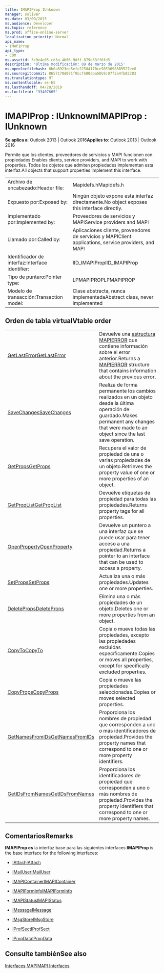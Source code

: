 ```yaml
---
title: IMAPIProp IUnknown
manager: soliver
ms.date: 03/09/2015
ms.audience: Developer
ms.topic: reference
ms.prod: office-online-server
localization_priority: Normal
api_name:
- IMAPIProp
api_type:
- COM
ms.assetid: 3c9e4e05-cd3a-4b56-9dff-879e33ff6fd5
description: 'Última modificación: 09 de marzo de 2015'
ms.openlocfilehash: 6b0a8923ee5efe22584170ce9853698885527ee8
ms.sourcegitcommit: 8657170d071f9bcf680aba50b9c07f2a4fb82283
ms.translationtype: MT
ms.contentlocale: es-ES
ms.lasthandoff: 04/28/2019
ms.locfileid: "33407665"
---
```

# <a name="imapiprop--iunknown"></a><span data-ttu-id="71f0f-103">IMAPIProp : IUnknown</span><span class="sxs-lookup"><span data-stu-id="71f0f-103">IMAPIProp : IUnknown</span></span>

  
  
<span data-ttu-id="71f0f-104">**Se aplica a**: Outlook 2013 | Outlook 2016</span><span class="sxs-lookup"><span data-stu-id="71f0f-104">**Applies to**: Outlook 2013 | Outlook 2016</span></span> 
  
<span data-ttu-id="71f0f-105">Permite que los clientes, proveedores de servicios y MAPI funcionen con propiedades.</span><span class="sxs-lookup"><span data-stu-id="71f0f-105">Enables clients, service providers, and MAPI to work with properties.</span></span> <span data-ttu-id="71f0f-106">Todos los objetos que admiten propiedades implementan esta interfaz.</span><span class="sxs-lookup"><span data-stu-id="71f0f-106">All objects that support properties implement this interface.</span></span>
  
|||
|:-----|:-----|
|<span data-ttu-id="71f0f-107">Archivo de encabezado:</span><span class="sxs-lookup"><span data-stu-id="71f0f-107">Header file:</span></span>  <br/> |<span data-ttu-id="71f0f-108">Mapidefs.h</span><span class="sxs-lookup"><span data-stu-id="71f0f-108">Mapidefs.h</span></span>  <br/> |
|<span data-ttu-id="71f0f-109">Expuesto por:</span><span class="sxs-lookup"><span data-stu-id="71f0f-109">Exposed by:</span></span>  <br/> |<span data-ttu-id="71f0f-110">Ningún objeto expone esta interfaz directamente.</span><span class="sxs-lookup"><span data-stu-id="71f0f-110">No object exposes this interface directly.</span></span>  <br/> |
|<span data-ttu-id="71f0f-111">Implementado por:</span><span class="sxs-lookup"><span data-stu-id="71f0f-111">Implemented by:</span></span>  <br/> |<span data-ttu-id="71f0f-112">Proveedores de servicios y MAPI</span><span class="sxs-lookup"><span data-stu-id="71f0f-112">Service providers and MAPI</span></span>  <br/> |
|<span data-ttu-id="71f0f-113">Llamado por:</span><span class="sxs-lookup"><span data-stu-id="71f0f-113">Called by:</span></span>  <br/> |<span data-ttu-id="71f0f-114">Aplicaciones cliente, proveedores de servicios y MAPI</span><span class="sxs-lookup"><span data-stu-id="71f0f-114">Client applications, service providers, and MAPI</span></span>  <br/> |
|<span data-ttu-id="71f0f-115">Identificador de interfaz:</span><span class="sxs-lookup"><span data-stu-id="71f0f-115">Interface identifier:</span></span>  <br/> |<span data-ttu-id="71f0f-116">IID_IMAPIProp</span><span class="sxs-lookup"><span data-stu-id="71f0f-116">IID_IMAPIProp</span></span>  <br/> |
|<span data-ttu-id="71f0f-117">Tipo de puntero:</span><span class="sxs-lookup"><span data-stu-id="71f0f-117">Pointer type:</span></span>  <br/> |<span data-ttu-id="71f0f-118">LPMAPIPROP</span><span class="sxs-lookup"><span data-stu-id="71f0f-118">LPMAPIPROP</span></span>  <br/> |
|<span data-ttu-id="71f0f-119">Modelo de transacción:</span><span class="sxs-lookup"><span data-stu-id="71f0f-119">Transaction model:</span></span>  <br/> |<span data-ttu-id="71f0f-120">Clase abstracta, nunca implementada</span><span class="sxs-lookup"><span data-stu-id="71f0f-120">Abstract class, never implemented</span></span>  <br/> |
   
## <a name="vtable-order"></a><span data-ttu-id="71f0f-121">Orden de tabla virtual</span><span class="sxs-lookup"><span data-stu-id="71f0f-121">Vtable order</span></span>

|||
|:-----|:-----|
|[<span data-ttu-id="71f0f-122">GetLastError</span><span class="sxs-lookup"><span data-stu-id="71f0f-122">GetLastError</span></span>](imapiprop-getlasterror.md) <br/> |<span data-ttu-id="71f0f-123">Devuelve una [estructura MAPIERROR](mapierror.md) que contiene información sobre el error anterior.</span><span class="sxs-lookup"><span data-stu-id="71f0f-123">Returns a [MAPIERROR](mapierror.md) structure that contains information about the previous error.</span></span>  <br/> |
|[<span data-ttu-id="71f0f-124">SaveChanges</span><span class="sxs-lookup"><span data-stu-id="71f0f-124">SaveChanges</span></span>](imapiprop-savechanges.md) <br/> |<span data-ttu-id="71f0f-125">Realiza de forma permanente los cambios realizados en un objeto desde la última operación de guardado.</span><span class="sxs-lookup"><span data-stu-id="71f0f-125">Makes permanent any changes that were made to an object since the last save operation.</span></span>  <br/> |
|[<span data-ttu-id="71f0f-126">GetProps</span><span class="sxs-lookup"><span data-stu-id="71f0f-126">GetProps</span></span>](imapiprop-getprops.md) <br/> |<span data-ttu-id="71f0f-127">Recupera el valor de propiedad de una o varias propiedades de un objeto.</span><span class="sxs-lookup"><span data-stu-id="71f0f-127">Retrieves the property value of one or more properties of an object.</span></span>  <br/> |
|[<span data-ttu-id="71f0f-128">GetPropList</span><span class="sxs-lookup"><span data-stu-id="71f0f-128">GetPropList</span></span>](imapiprop-getproplist.md) <br/> |<span data-ttu-id="71f0f-129">Devuelve etiquetas de propiedad para todas las propiedades.</span><span class="sxs-lookup"><span data-stu-id="71f0f-129">Returns property tags for all properties.</span></span>  <br/> |
|[<span data-ttu-id="71f0f-130">OpenProperty</span><span class="sxs-lookup"><span data-stu-id="71f0f-130">OpenProperty</span></span>](imapiprop-openproperty.md) <br/> |<span data-ttu-id="71f0f-131">Devuelve un puntero a una interfaz que se puede usar para tener acceso a una propiedad.</span><span class="sxs-lookup"><span data-stu-id="71f0f-131">Returns a pointer to an interface that can be used to access a property.</span></span>  <br/> |
|[<span data-ttu-id="71f0f-132">SetProps</span><span class="sxs-lookup"><span data-stu-id="71f0f-132">SetProps</span></span>](imapiprop-setprops.md) <br/> |<span data-ttu-id="71f0f-133">Actualiza una o más propiedades.</span><span class="sxs-lookup"><span data-stu-id="71f0f-133">Updates one or more properties.</span></span>  <br/> |
|[<span data-ttu-id="71f0f-134">DeleteProps</span><span class="sxs-lookup"><span data-stu-id="71f0f-134">DeleteProps</span></span>](imapiprop-deleteprops.md) <br/> |<span data-ttu-id="71f0f-135">Elimina una o más propiedades de un objeto.</span><span class="sxs-lookup"><span data-stu-id="71f0f-135">Deletes one or more properties from an object.</span></span>  <br/> |
|[<span data-ttu-id="71f0f-136">CopyTo</span><span class="sxs-lookup"><span data-stu-id="71f0f-136">CopyTo</span></span>](imapiprop-copyto.md) <br/> |<span data-ttu-id="71f0f-137">Copia o mueve todas las propiedades, excepto las propiedades excluidas específicamente.</span><span class="sxs-lookup"><span data-stu-id="71f0f-137">Copies or moves all properties, except for specifically excluded properties.</span></span>  <br/> |
|[<span data-ttu-id="71f0f-138">CopyProps</span><span class="sxs-lookup"><span data-stu-id="71f0f-138">CopyProps</span></span>](imapiprop-copyprops.md) <br/> |<span data-ttu-id="71f0f-139">Copia o mueve las propiedades seleccionadas.</span><span class="sxs-lookup"><span data-stu-id="71f0f-139">Copies or moves selected properties.</span></span>  <br/> |
|[<span data-ttu-id="71f0f-140">GetNamesFromIDs</span><span class="sxs-lookup"><span data-stu-id="71f0f-140">GetNamesFromIDs</span></span>](imapiprop-getnamesfromids.md) <br/> |<span data-ttu-id="71f0f-141">Proporciona los nombres de propiedad que corresponden a uno o más identificadores de propiedad.</span><span class="sxs-lookup"><span data-stu-id="71f0f-141">Provides the property names that correspond to one or more property identifiers.</span></span>  <br/> |
|[<span data-ttu-id="71f0f-142">GetIDsFromNames</span><span class="sxs-lookup"><span data-stu-id="71f0f-142">GetIDsFromNames</span></span>](imapiprop-getidsfromnames.md) <br/> |<span data-ttu-id="71f0f-143">Proporciona los identificadores de propiedad que corresponden a uno o más nombres de propiedad.</span><span class="sxs-lookup"><span data-stu-id="71f0f-143">Provides the property identifiers that correspond to one or more property names.</span></span>  <br/> |
   
## <a name="remarks"></a><span data-ttu-id="71f0f-144">Comentarios</span><span class="sxs-lookup"><span data-stu-id="71f0f-144">Remarks</span></span>

 <span data-ttu-id="71f0f-145">**IMAPIProp es** la interfaz base para las siguientes interfaces:</span><span class="sxs-lookup"><span data-stu-id="71f0f-145">**IMAPIProp** is the base interface for the following interfaces:</span></span> 
  
- [<span data-ttu-id="71f0f-146">IAttach</span><span class="sxs-lookup"><span data-stu-id="71f0f-146">IAttach</span></span>](iattachimapiprop.md)
    
- [<span data-ttu-id="71f0f-147">IMailUser</span><span class="sxs-lookup"><span data-stu-id="71f0f-147">IMailUser</span></span>](imailuserimapiprop.md)
    
- [<span data-ttu-id="71f0f-148">IMAPIContainer</span><span class="sxs-lookup"><span data-stu-id="71f0f-148">IMAPIContainer</span></span>](imapicontainerimapiprop.md)
    
- [<span data-ttu-id="71f0f-149">IMAPIFormInfo</span><span class="sxs-lookup"><span data-stu-id="71f0f-149">IMAPIFormInfo</span></span>](imapiforminfoimapiprop.md)
    
- [<span data-ttu-id="71f0f-150">IMAPIStatus</span><span class="sxs-lookup"><span data-stu-id="71f0f-150">IMAPIStatus</span></span>](imapistatusimapiprop.md)
    
- [<span data-ttu-id="71f0f-151">IMessage</span><span class="sxs-lookup"><span data-stu-id="71f0f-151">IMessage</span></span>](imessageimapiprop.md)
    
- [<span data-ttu-id="71f0f-152">IMsgStore</span><span class="sxs-lookup"><span data-stu-id="71f0f-152">IMsgStore</span></span>](imsgstoreimapiprop.md)
    
- [<span data-ttu-id="71f0f-153">IProfSect</span><span class="sxs-lookup"><span data-stu-id="71f0f-153">IProfSect</span></span>](iprofsectimapiprop.md)
    
- [<span data-ttu-id="71f0f-154">IPropData</span><span class="sxs-lookup"><span data-stu-id="71f0f-154">IPropData</span></span>](ipropdataimapiprop.md)
    
## <a name="see-also"></a><span data-ttu-id="71f0f-155">Consulte también</span><span class="sxs-lookup"><span data-stu-id="71f0f-155">See also</span></span>



[<span data-ttu-id="71f0f-156">Interfaces MAPI</span><span class="sxs-lookup"><span data-stu-id="71f0f-156">MAPI Interfaces</span></span>](mapi-interfaces.md)

